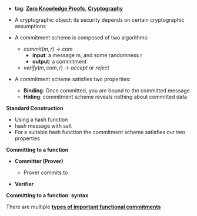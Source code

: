 - **tag**: **[Zero Knowledge Proofs](../notes/Zero_Knowledge_Proofs)**, **[Cryptography](../notes/Cryptography)**

- A cryptographic object: its security depends on certain cryptographic assumptions 

- A commitment scheme is composed of two algorithms:
	- $commit(m, r)$ -> $com$
		- **input**: a message m, and some randomness r
		- **output**: a commitment 
	- $verify(m, com, r)$ -> $accept$ or $reject$
	
- A commitment scheme satisfies two properties:
	- **Binding**: Once committed, you are bound to the committed message. 
	- **Hiding**: commitment scheme reveals nothing about committed data 
	
**Standard Construction**
- Using a hash function
- hash message with salt 
- For a suitable hash function the commitment scheme satisfies our two properties 

**Committing to a function** 
- **Committer (Prover)**
	- Prover commits to
	
- **Verifier** 

**Committing to a function**: **syntax** 


There are multiple **[types of important functional commitments](../notes/types_of_important_functional_commitments)**